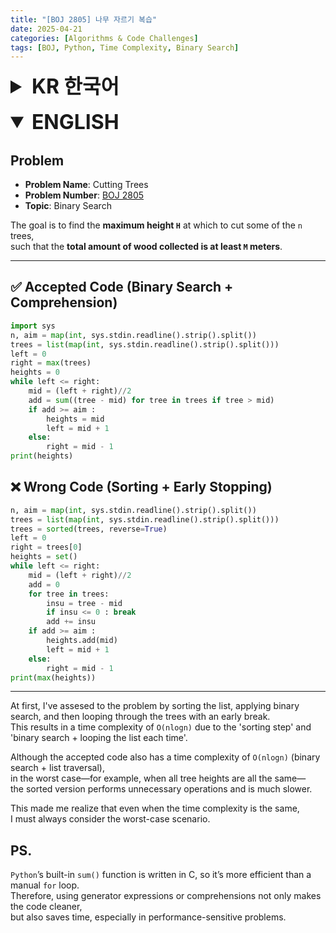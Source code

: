 ```yaml
---
title: "[BOJ 2805] 나무 자르기 복습"
date: 2025-04-21
categories: [Algorithms & Code Challenges]
tags: [BOJ, Python, Time Complexity, Binary Search]
---
```


<details>
<summary style="font-size: 2rem; font-weight: 600;"><strong>KR 한국어</strong></summary>

## 문제

- **문제 이름**: 나무 자르기  
- **문제 번호**: [2805번](https://www.acmicpc.net/problem/2805)
- **주제**: 이진 탐색 (Binary Search)

목표는 `n`개의 나무 중 일부를 일정한 높이 `H`에서 잘랐을 때,  
**잘려진 나무 길이의 총합이 `M` 이상이 되도록 하는 가장 큰 `H`값을 찾는 것**이다

---

## ✅ 정답 코드 (이진 탐색 + 컴프리헨션)  

```python
import sys
n, aim = map(int, sys.stdin.readline().strip().split())
trees = list(map(int, sys.stdin.readline().strip().split()))
left = 0
right = max(trees)
heights = 0
while left <= right:
    mid = (left + right)//2
    add = sum((tree - mid) for tree in trees if tree > mid)
    if add >= aim :
        heights = mid
        left = mid + 1
    else: 
        right = mid - 1
print(heights)
```

## ❌ 오답 코드 (정렬 후 탐색)  

```python
n, aim = map(int, sys.stdin.readline().strip().split())
trees = list(map(int, sys.stdin.readline().strip().split()))
trees = sorted(trees, reverse=True)
left = 0
right = trees[0]
heights = set()
while left <= right:
    mid = (left + right)//2
    add = 0
    for tree in trees:
        insu = tree - mid
        if insu <= 0 : break
        add += insu
    if add >= aim :
        heights.add(mid)
        left = mid + 1
    else: 
        right = mid - 1
print(max(heights))
```
---

처음엔 리스트를 정렬 -> 이진 탐색 -> 리스트 순회 중 break 방식으로 구현했다. (시간복잡도 `O(nlogn)`)   

정답 코드도 이진 탐색 + 리스트 순회 이기에 시간 복잡도는 똑같이 `O(nlogn)`이지만,  
오답 코드처럼 정렬 후 탐색을 하게 되면 리스트 내의 나무의 길이가 모두 같은 최악의 경우엔 불필요한 연산이 많아진다.  

즉, 같은 시간 복잡도더라도 최악의 케이스를 항상 염두에 두는 것이 중요하다!  
  
  
**참고**    
`Python`의 내장 함수인 `sum()`은 내부적으로 C 언어로 구현되어 있기 때문에,  
직접 `for` 루프를 돌리는 것보다 성능상 더 효율적이다.  
따라서 제너레이터 표현식이나 리스트 컴프리헨션을 사용하는 것이  
코드를 더 깔끔하게 만들 뿐 아니라, 시간까지 절약할 수 있다.


</details>

<br>

<details open>
<summary style="font-size: 2rem; font-weight: 600;"><strong>ENGLISH</strong></summary>

## Problem

- **Problem Name**: Cutting Trees  
- **Problem Number**: [BOJ 2805](https://www.acmicpc.net/problem/2805)  
- **Topic**: Binary Search

The goal is to find the **maximum height `H`** at which to cut some of the `n` trees,  
such that the **total amount of wood collected is at least `M` meters**.

---

## ✅ Accepted Code (Binary Search + Comprehension)

```python
import sys
n, aim = map(int, sys.stdin.readline().strip().split())
trees = list(map(int, sys.stdin.readline().strip().split()))
left = 0
right = max(trees)
heights = 0
while left <= right:
    mid = (left + right)//2
    add = sum((tree - mid) for tree in trees if tree > mid)
    if add >= aim :
        heights = mid
        left = mid + 1
    else: 
        right = mid - 1
print(heights)
```

## ❌ Wrong Code (Sorting + Early Stopping)

```python
n, aim = map(int, sys.stdin.readline().strip().split())
trees = list(map(int, sys.stdin.readline().strip().split()))
trees = sorted(trees, reverse=True)
left = 0
right = trees[0]
heights = set()
while left <= right:
    mid = (left + right)//2
    add = 0
    for tree in trees:
        insu = tree - mid
        if insu <= 0 : break
        add += insu
    if add >= aim :
        heights.add(mid)
        left = mid + 1
    else: 
        right = mid - 1
print(max(heights))
```
---
At first, I've assesed to the problem by sorting the list, applying binary search, and then looping through the trees with an early break.  
This results in a time complexity of `O(nlogn)` due to the 'sorting step' and 'binary search + looping the list each time'.

Although the accepted code also has a time complexity of `O(nlogn)` (binary search + list traversal),  
in the worst case—for example, when all tree heights are all the same—  
the sorted version performs unnecessary operations and is much slower.

This made me realize that even when the time complexity is the same,  
I must always consider the worst-case scenario.

## PS.
`Python`’s built-in `sum()` function is written in C,  so it’s more efficient than a manual `for` loop.  
Therefore, using generator expressions or comprehensions not only makes the code cleaner,  
but also saves time, especially in performance-sensitive problems.
</details>